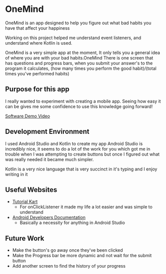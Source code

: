 # OneMind
OneMind is an app designed to help you figure out what bad habits you have that affect your happiness

Working on this project helped me understand event listeners, and understand where Kotlin is used.

OneMind is a very simple app at the moment, It only tells you a general idea of where you are with your bad habits.OneMind
There is one screen that has questions and progress bars, when you submit your answer's to the program it calculates,
(how many times you perform the good habit)/(total times you've performed habits)

## Purpose for this app
I really wanted to experiment with creating a mobile app. Seeing how easy it can be gives me some confidence
to use this knowledge going forward!

[Software Demo Video](https://youtu.be/LgWjic58yGA)

## Development Environment
I used Android Studio and Kotlin to create my app
Android Studio is incredibly nice, it seems to do a lot of the work for you which got me in trouble
when I was attempting to create buttons but once I figured out what was really needed it became much
simpler.

Kotlin is a very nice language that is very succinct in it's typing and I enjoy writing in it

## Useful Websites
* [Tutorial Kart](https://www.tutorialkart.com/kotlin-android/set-onclicklistener-button-kotlin-android/)
    * For onClickListener it made my life a lot easier and was simple to understand
* [Android Developers Documentation](https://developer.android.com/docs)
    * Basically a necessity for anything in Android Studio

## Future Work
* Make the button's go away once they've been clicked
* Make the Progress bar be more dynamic and not wait for the submit button
* Add another screen to find the history of your progress
